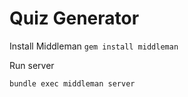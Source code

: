 Quiz Generator
==============

Install Middleman
`gem install middleman`

Run server

`bundle exec middleman server`